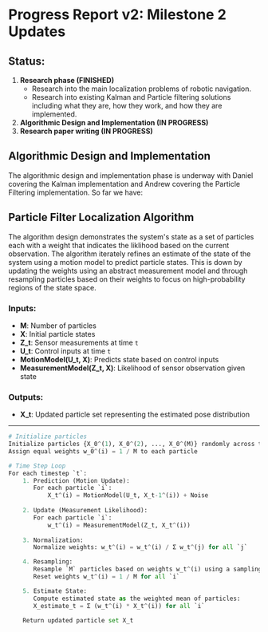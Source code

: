 # Progress Report v2: Milestone 2 Updates

## Status:

1. **Research phase (FINISHED)**
   - Research into the main localization problems of robotic navigation.
   - Research into existing Kalman and Particle filtering solutions including what they are, how they work, and how they are implemented.
2. **Algorithmic Design and Implementation (IN PROGRESS)**
3. **Research paper writing (IN PROGRESS)**

## Algorithmic Design and Implementation
The algorithmic design and implementation phase is underway with Daniel covering the Kalman implementation and Andrew covering the Particle Filtering implementation. So far we have:


## Particle Filter Localization Algorithm

The algorithm design demonstrates the system's state as a set of particles each with a weight that indicates the liklihood based on the current observation. The algorithm iterately refines an estimate of the state of the system using a motion model to predict particle states. This is down by updating the weights using an abstract measurement model and through resampling particles based on their weights to focus on high-probability regions of the state space.

### Inputs:
- **M**: Number of particles
- **X**: Initial particle states
- **Z_t**: Sensor measurements at time `t`
- **U_t**: Control inputs at time `t`
- **MotionModel(U_t, X)**: Predicts state based on control inputs
- **MeasurementModel(Z_t, X)**: Likelihood of sensor observation given state

### Outputs:
- **X_t**: Updated particle set representing the estimated pose distribution

---

```python
# Initialize particles
Initialize particles {X_0^(1), X_0^(2), ..., X_0^(M)} randomly across the state space
Assign equal weights w_0^(i) = 1 / M to each particle

# Time Step Loop
For each timestep `t`:
    1. Prediction (Motion Update):
       For each particle `i`:
           X_t^(i) = MotionModel(U_t, X_t-1^(i)) + Noise
           
    2. Update (Measurement Likelihood):
       For each particle `i`:
           w_t^(i) = MeasurementModel(Z_t, X_t^(i))
           
    3. Normalization:
       Normalize weights: w_t^(i) = w_t^(i) / Σ w_t^(j) for all `j`

    4. Resampling:
       Resample `M` particles based on weights w_t^(i) using a sampling method 
       Reset weights w_t^(i) = 1 / M for all `i`

    5. Estimate State:
       Compute estimated state as the weighted mean of particles:
       X_estimate_t = Σ (w_t^(i) * X_t^(i)) for all `i`

    Return updated particle set X_t
```
